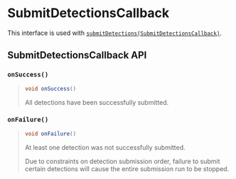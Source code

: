 # SubmitDetectionsCallback

This interface is used with [`submitDetections(SubmitDetectionsCallback)`](sentiance.md#submitdetections).

## SubmitDetectionsCallback API

### `onSuccess()`

> ```java
> void onSuccess()
> ```
>
> All detections have been successfully submitted.

### `onFailure()`

> ```java
> void onFailure()
> ```
>
> At least one detection was not successfully submitted.
>
> Due to constraints on detection submission order, failure to submit certain detections will cause the entire submission run to be stopped.

